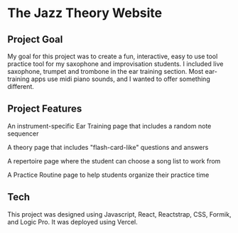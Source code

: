 # The Jazz Theory Website

## Project Goal

<p>My goal for this project was to create a fun, interactive, easy to use tool practice tool for my saxophone and improvisation students. I included live saxophone, trumpet and trombone in the ear training section. Most ear-training apps use midi piano sounds, and I wanted to offer something different.</p>  

## Project Features

<p>An instrument-specific Ear Training page that includes a random note sequencer</p>
<p>A theory page that includes "flash-card-like" questions and answers</p>
<p>A repertoire page where the student can choose a song list to work from</p>
<p>A Practice Routine page to help students organize their practice time</p>

## Tech

This project was designed using Javascript, React, Reactstrap, CSS, Formik, and Logic Pro. It was deployed using Vercel.
